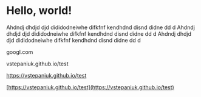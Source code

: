 # Hello, world!

Ahdndj dhdjd djd dididodneiwhe difkfnf kendhdnd disnd didne dd d
Ahdndj dhdjd djd dididodneiwhe difkfnf kendhdnd disnd didne dd d
Ahdndj dhdjd djd dididodneiwhe difkfnf kendhdnd disnd didne dd d

googl.com

vstepaniuk.github.io/test

https://vstepaniuk.github.io/test

[https://vstepaniuk.github.io/test](https://vstepaniuk.github.io/test)
